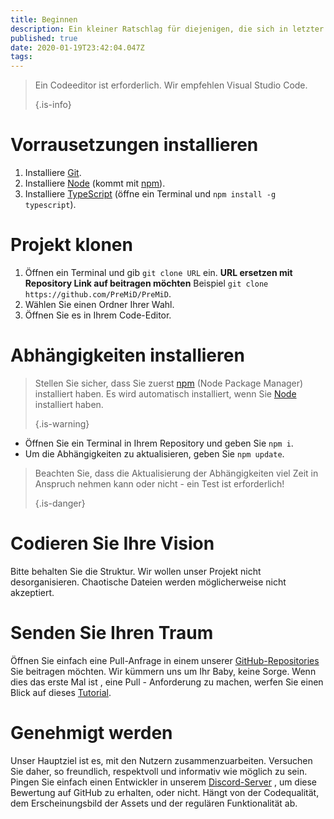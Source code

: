 ```yaml
---
title: Beginnen
description: Ein kleiner Ratschlag für diejenigen, die sich in letzter Zeit mit Codierung beschäftigen
published: true
date: 2020-01-19T23:42:04.047Z
tags:
---
```


> Ein Codeeditor ist erforderlich. Wir empfehlen Visual Studio Code. 
> 
> {.is-info}

# Vorrausetzungen installieren
1. Installiere [Git](https://git-scm.com/).
2. Installiere [Node](https://nodejs.org/en/) (kommt mit [npm](https://www.npmjs.com/)).
3. Installiere [TypeScript](https://www.typescriptlang.org/index.html#download-links) (öffne ein Terminal und `npm install -g typescript`).

# Projekt klonen
1. Öffnen ein Terminal und gib `git clone URL` ein. **URL ersetzen mit Repository Link auf beitragen möchten** Beispiel `git clone https://github.com/PreMiD/PreMiD`.
2. Wählen Sie einen Ordner Ihrer Wahl.
3. Öffnen Sie es in Ihrem Code-Editor.

# Abhängigkeiten installieren
> Stellen Sie sicher, dass Sie zuerst [npm](https://www.npmjs.com/) (Node Package Manager) installiert haben. Es wird automatisch installiert, wenn Sie [Node](https://nodejs.org/en/) installiert haben. 
> 
> {.is-warning}

- Öffnen Sie ein Terminal in Ihrem Repository und geben Sie `npm i`.
- Um die Abhängigkeiten zu aktualisieren, geben Sie `npm update`.

> Beachten Sie, dass die Aktualisierung der Abhängigkeiten viel Zeit in Anspruch nehmen kann oder nicht - ein Test ist erforderlich! 
> 
> {.is-danger}

# Codieren Sie Ihre Vision
Bitte behalten Sie die Struktur. Wir wollen unser Projekt nicht desorganisieren. Chaotische Dateien werden möglicherweise nicht akzeptiert.

# Senden Sie Ihren Traum
Öffnen Sie einfach eine Pull-Anfrage in einem unserer [GitHub-Repositories](https://github.com/PreMiD/) Sie beitragen möchten. Wir kümmern uns um Ihr Baby, keine Sorge. Wenn dies das erste Mal ist , eine Pull - Anforderung zu machen, werfen Sie einen Blick auf dieses [Tutorial](https://help.github.com/en/articles/creating-a-pull-request).

# Genehmigt werden
Unser Hauptziel ist es, mit den Nutzern zusammenzuarbeiten. Versuchen Sie daher, so freundlich, respektvoll und informativ wie möglich zu sein. Pingen Sie einfach einen Entwickler in unserem [Discord-Server](https://discord.gg/PreMiD) , um diese Bewertung auf GitHub zu erhalten, oder nicht. Hängt von der Codequalität, dem Erscheinungsbild der Assets und der regulären Funktionalität ab.